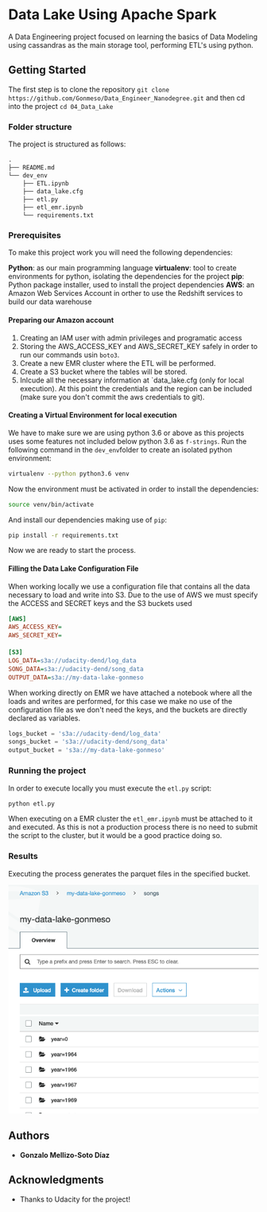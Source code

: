 # Data Lake Using Apache Spark

A Data Engineering project focused on learning the basics of Data Modeling using cassandras as the main storage tool, performing ETL's using python.

## Getting Started

The first step is to clone the repository `git clone https://github.com/Gonmeso/Data_Engineer_Nanodegree.git` and then cd into the project `cd 04_Data_Lake`


### Folder structure

The project is structured as follows:

```
.
├── README.md
└── dev_env
    ├── ETL.ipynb
    ├── data_lake.cfg
    ├── etl.py
    ├── etl_emr.ipynb
    └── requirements.txt
```

### Prerequisites

To make this project work you will need the following dependencies:

**Python**: as our main programming language
**virtualenv**: tool to create environments for python, isolating the dependencies for the project
**pip**: Python package installer, used to install the project dependencies
**AWS**: an Amazon Web Services Account in orther to use the Redshift services to build our data warehouse

#### Preparing our Amazon account

1. Creating an IAM user with admin privileges and programatic access
2. Storing the AWS_ACCESS_KEY and AWS_SECRET_KEY safely in order to run our commands usin `boto3`.
3. Create a new EMR cluster where the ETL will be performed.
4. Create a S3 bucket where the tables will be stored.
5. Inlcude all the necessary information at `data_lake.cfg (only for local execution). At this point the credentials and the region can be included (make sure you don't commit the aws credentials to git).

#### Creating a Virtual Environment for local execution

 We have to make sure we are using python 3.6 or above as this projects uses some features not included below python 3.6 as `f-strings`. Run the following command in the `dev_env`folder to create an isolated python environment:

```bash
virtualenv --python python3.6 venv
```

Now the environment must be activated in order to install the dependencies:

```bash
source venv/bin/activate
```

And install our dependencies making use of `pip`:

```bash
pip install -r requirements.txt
```

Now we are ready to start the process.


#### Filling the Data Lake Configuration File

When working locally we use a configuration file that contains all the data necessary to load and write into S3. Due to the use of AWS we must specify the ACCESS and SECRET keys and the S3 buckets used

```cfg
[AWS]
AWS_ACCESS_KEY=
AWS_SECRET_KEY=

[S3]
LOG_DATA=s3a://udacity-dend/log_data
SONG_DATA=s3a://udacity-dend/song_data
OUTPUT_DATA=s3a://my-data-lake-gonmeso
```

When working directly on EMR we have attached a notebook where all the loads and writes are performed, for this case we make no use of the configuration file as we don't need the keys, and the buckets are directly declared as variables.

```python
logs_bucket = 's3a://udacity-dend/log_data'
songs_bucket = 's3a://udacity-dend/song_data'
output_bucket = 's3a://my-data-lake-gonmeso'
```


### Running the project

In order to execute locally you must execute the `etl.py` script:

```bash
python etl.py
```

When executing on a EMR cluster the `etl_emr.ipynb` must be attached to it and executed. As this is not a production process there is no need to submit the script to the cluster, but it would be a good practice doing so.


### Results

Executing the process generates the parquet files in the specified bucket.

![result](./img/result.png)

## Authors

* **Gonzalo Mellizo-Soto Díaz**

## Acknowledgments

* Thanks to Udacity for the project!